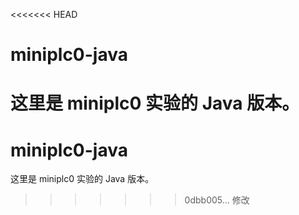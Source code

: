<<<<<<< HEAD
# miniplc0-java

这里是 miniplc0 实验的 Java 版本。
=======
# miniplc0-java

这里是 miniplc0 实验的 Java 版本。
>>>>>>> 0dbb005... 修改
